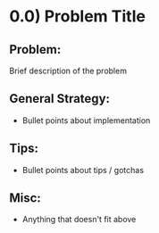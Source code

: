 # 0.0) Problem Title
## Problem:
Brief description of the problem

## General Strategy:
* Bullet points about implementation

## Tips:
* Bullet points about tips / gotchas

## Misc:
* Anything that doesn't fit above